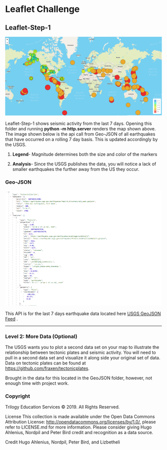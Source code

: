# Leaflet Challenge

## Leaflet-Step-1

![1-Basic Map](Images/1-Logo.png)

Leaflet-Step-1 shows seismic activity from the last 7 days. Opening this folder and running **python -m http.server** renders the map shown above. The image shown below is the api call from Geo-JSON of all earthquakes that have occurred on a rolling 7 day basis. This is updated accordingly by the USGS.

1. **Legend**- Magnitude determines both the size and color of the markers

2. **Analysis**- Since the USGS publishes the data, you will notice a lack of smaller earthquakes the further away from the US they occur. 


### Geo-JSON

![2-USGS API](Images/Geo_JSON.png)

This API is for the last 7 days earthquake data located here [USGS GeoJSON Feed](http://earthquake.usgs.gov/earthquakes/feed/v1.0/geojson.php) .


- - -

### Level 2: More Data (Optional)


The USGS wants you to plot a second data set on your map to illustrate the relationship between tectonic plates and seismic activity. You will need to pull in a second data set and visualize it along side your original set of data. Data on tectonic plates can be found at <https://github.com/fraxen/tectonicplates>.

Brought in the data for this located in the GeoJSON folder, however, not enough time with project work.


### Copyright

Trilogy Education Services © 2019. All Rights Reserved.

License
This collection is made available under the Open Data Commons Attribution License: http://opendatacommons.org/licenses/by/1.0/, please refer to LICENSE.md for more information. Please consider giving Hugo Ahlenius, Nordpil and Peter Bird credit and recognition as a data source.

Credit
Hugo Ahlenius, Nordpil, Peter Bird, and Lizbetheli
